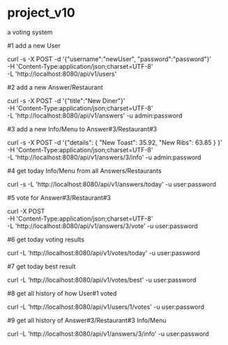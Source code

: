 # project_v10
a voting system

#1 add a new User

curl -s -X POST -d '{"username":"newUser", "password":"password"}' \
-H 'Content-Type:application/json;charset=UTF-8' \
-L 'http://localhost:8080/api/v1/users'

#2 add a new Answer/Restaurant

curl -s -X POST -d '{"title":"New Diner"}' \
-H 'Content-Type:application/json;charset=UTF-8' \
-L 'http://localhost:8080/api/v1/answers' -u admin:password

#3 add a new Info/Menu to Answer#3/Restaurant#3

curl -s -X POST -d '{"details": { "New Toast": 35.92, "New Ribs": 63.85 } }' \
-H 'Content-Type:application/json;charset=UTF-8' \
-L 'http://localhost:8080/api/v1/answers/3/info' -u admin:password

#4 get today Info/Menu from all Answers/Restaurants

curl -s -L 'http://localhost:8080/api/v1/answers/today' -u user:password

#5 vote for Answer#3/Restaurant#3

curl -X POST \
-H 'Content-Type:application/json;charset=UTF-8' \
-L 'http://localhost:8080/api/v1/answers/3/vote' -u user:password

#6 get today voting results

curl -L 'http://localhost:8080/api/v1/votes/today' -u user:password

#7 get today best result

curl -L 'http://localhost:8080/api/v1/votes/best' -u user:password

#8 get all history of how User#1 voted

curl -L 'http://localhost:8080/api/v1/users/1/votes' -u user:password

#9 get all history of Answer#3/Restaurant#3 Info/Menu

curl -L 'http://localhost:8080/api/v1/answers/3/info' -u user:password

